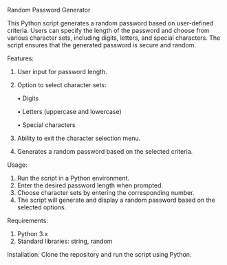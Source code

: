 Random Password Generator

This Python script generates a random password based on user-defined criteria. Users can specify the length of the password and choose from various character sets, including digits, letters, and special characters. The script ensures that the generated password is secure and random.

Features:

1. User input for password length.
2. Option to select character sets:

    • Digits
  
    • Letters (uppercase and lowercase)
 
    • Special characters
 
4. Ability to exit the character selection menu.
5. Generates a random password based on the selected criteria.

Usage:

1. Run the script in a Python environment.
2. Enter the desired password length when prompted.
3. Choose character sets by entering the corresponding number.
4. The script will generate and display a random password based on the selected options.

Requirements:

1. Python 3.x
2. Standard libraries: string, random

Installation: Clone the repository and run the script using Python.
